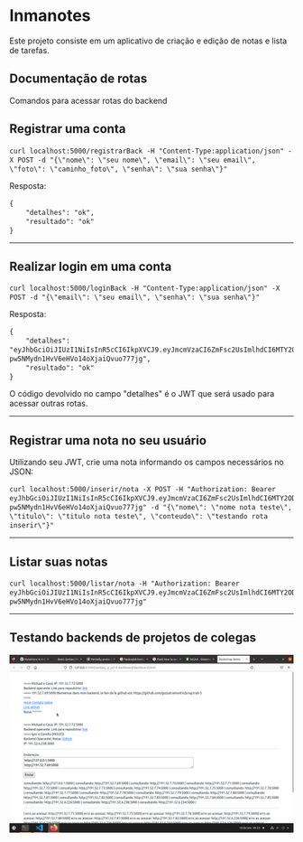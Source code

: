 # Inmanotes

Este projeto consiste em um aplicativo de criação e edição de notas e lista de tarefas.

## Documentação de rotas

Comandos para acessar rotas do backend

## Registrar uma conta

    curl localhost:5000/registrarBack -H "Content-Type:application/json" -X POST -d "{\"nome\": \"seu nome\", \"email\": \"seu email\", \"foto\": \"caminho_foto\", \"senha\": \"sua senha\"}"

Resposta:

    {
        "detalhes": "ok", 
        "resultado": "ok"
    }

___

## Realizar login em uma conta

    curl localhost:5000/loginBack -H "Content-Type:application/json" -X POST -d "{\"email\": \"seu email\", \"senha\": \"sua senha\"}"

Resposta:

    {
        "detalhes": "eyJhbGciOiJIUzI1NiIsInR5cCI6IkpXVCJ9.eyJmcmVzaCI6ZmFsc2UsImlhdCI6MTY2ODA4MDI0NCwianRpIjoiMjJlNmVmZDgtYTU5OC00YmRhLTg3OTQtODA5N2IwMmEzMDIxIiwidHlwZSI6ImFjY2VzcyIsInN1YiI6ImVtYWlsdGVzdGVAZ21haWwuY29tIiwibmJmIjoxNjY4MDgwMjQ0LCJleHAiOjE2NjgwODA4NDR9.4DArfE89k-pw5NMydn1HvV6eHVo14oXjaiQvuo777jg", 
        "resultado": "ok"
    }

O código devolvido no campo "detalhes" é o JWT que será usado para acessar outras rotas.

___

## Registrar uma nota no seu usuário

Utilizando seu JWT, crie uma nota informando os campos necessários no JSON:

    curl localhost:5000/inserir/nota -X POST -H "Authorization: Bearer eyJhbGciOiJIUzI1NiIsInR5cCI6IkpXVCJ9.eyJmcmVzaCI6ZmFsc2UsImlhdCI6MTY2ODA4MDI0NCwianRpIjoiMjJlNmVmZDgtYTU5OC00YmRhLTg3OTQtODA5N2IwMmEzMDIxIiwidHlwZSI6ImFjY2VzcyIsInN1YiI6ImVtYWlsdGVzdGVAZ21haWwuY29tIiwibmJmIjoxNjY4MDgwMjQ0LCJleHAiOjE2NjgwODA4NDR9.4DArfE89k-pw5NMydn1HvV6eHVo14oXjaiQvuo777jg" -d "{\"nome\": \"nome nota teste\", \"titulo\": \"titulo nota teste\", \"conteudo\": \"testando rota inserir\"}"

___

## Listar suas notas

    curl localhost:5000/listar/nota -H "Authorization: Bearer eyJhbGciOiJIUzI1NiIsInR5cCI6IkpXVCJ9.eyJmcmVzaCI6ZmFsc2UsImlhdCI6MTY2ODA4MDI0NCwianRpIjoiMjJlNmVmZDgtYTU5OC00YmRhLTg3OTQtODA5N2IwMmEzMDIxIiwidHlwZSI6ImFjY2VzcyIsInN1YiI6ImVtYWlsdGVzdGVAZ21haWwuY29tIiwibmJmIjoxNjY4MDgwMjQ0LCJleHAiOjE2NjgwODA4NDR9.4DArfE89k-pw5NMydn1HvV6eHVo14oXjaiQvuo777jg"

___

## Testando backends de projetos de colegas

![Testando backends](testando_backends.png)